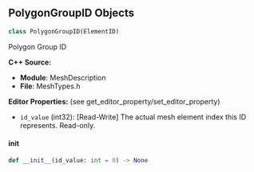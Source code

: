## PolygonGroupID Objects

```python
class PolygonGroupID(ElementID)
```

Polygon Group ID

**C++ Source:**

- **Module**: MeshDescription
- **File**: MeshTypes.h

**Editor Properties:** (see get_editor_property/set_editor_property)

- ``id_value`` (int32):  [Read-Write] The actual mesh element index this ID represents.  Read-only.

<a id="unreal.PolygonGroupID.__init__"></a>

#### __init__

```python
def __init__(id_value: int = 0) -> None
```

<a id="unreal.PolygonID"></a>